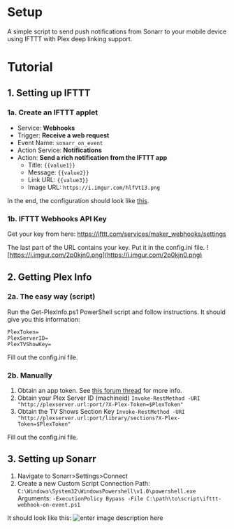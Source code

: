 
# Setup
A simple script to send push notifications from Sonarr to your mobile device using IFTTT with Plex deep linking support.

# Tutorial

## 1. Setting up IFTTT
### 1a. Create an IFTTT applet
- Service: **Webhooks**
- Trigger: **Receive a web request**
- Event Name: `sonarr_on_event`
- Action Service: **Notifications**
- Action: **Send a rich notification from the IFTTT app**
  -   Title: `{{value1}}`
  - Message: `{{value2}}`
  - Link URL: `{{value3}}`
  - Image URL: `https://i.imgur.com/hlfVtI3.png`

In the end, the configuration should look like [this](https://i.imgur.com/3lVAhm8.png).

### 1b.  IFTTT Webhooks API Key
Get your key from here:
https://ifttt.com/services/maker_webhooks/settings

The last part of the URL contains your key. Put it in the config.ini file.
![https://i.imgur.com/2p0kjn0.png](https://i.imgur.com/2p0kjn0.png)

## 2. Getting Plex Info


### 2a. The easy way (script)

Run the Get-PlexInfo.ps1 PowerShell script and follow instructions. It should give you this information:
```
PlexToken=
PlexServerID=
PlexTVShowKey=
```
Fill out the config.ini file.

### 2b. Manually
1. Obtain an app token. See [this forum thread](https://forums.plex.tv/discussion/129922/how-to-request-a-x-plex-token-token-for-your-app/p1) for more info.
2. Obtain your Plex Server ID (machineid)
`Invoke-RestMethod -URI "http://plexserver.url:port/?X-Plex-Token=$PlexToken"`
3. Obtain the TV Shows Section Key
`Invoke-RestMethod -URI "http://plexserver.url:port/library/sections?X-Plex-Token=$PlexToken"`

Fill out the config.ini file.

## 3. Setting up Sonarr
1. Navigate to Sonarr>Settings>Connect
2. Create a new Custom Script Connection
Path: `C:\Windows\System32\WindowsPowershell\v1.0\powershell.exe`
Arguments: `-ExecutionPolicy Bypass -File C:\path\to\script\ifttt-webhook-on-event.ps1`

It should look like this:
![enter image description here](https://i.imgur.com/3iyZuFm.png)


<!--stackedit_data:
eyJoaXN0b3J5IjpbMTUyMjM0MjA3NCw1MjY2NDIyMjYsMTAyOT
k5OTIzMSwtMTY4NjA4MTc1NSwtODA4NTI3MzQwLDIyMTg2NDU2
MywtMTc0NzA4MDk0MSwtMzY1Mzc4NDc0LC0xODU5ODc4Nzc5LC
0xMTM2OTU4MDgxXX0=
-->